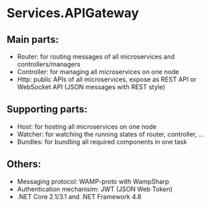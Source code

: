 # Services.APIGateway

## Main parts:

- Router: for routing messages of all microservices and controllers/managers
- Controller: for managing all microservices on one node
- Http: public APIs of all microservices, expose as REST API or WebSocket API (JSON messages with REST style)

## Supporting parts:

- Host: for hosting all microservices on one node
- Watcher: for watching the running states of router, controller, ...
- Bundles: for bundling all required components in one task

## Others:

- Messaging protocol: WAMP-proto with WampSharp
- Authentication mechanisim: JWT (JSON Web Token)
- .NET Core 2.1/3.1 and .NET Framework 4.8